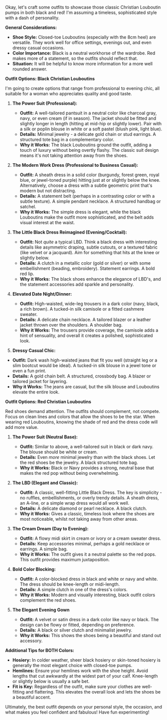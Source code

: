 Okay, let's craft some outfits to showcase those classic Christian Louboutin pumps in both black and red!  I'm assuming a timeless, sophisticated style with a dash of personality.

**General Considerations:**

*   **Shoe Style:**  Closed-toe Louboutins (especially with the 8cm heel) are versatile.  They work well for office settings, evenings out, and even dressy casual occasions.
*   **Color Importance:**  Black is a neutral workhorse of the wardrobe. Red makes more of a statement, so the outfits should reflect that.
*   **Situation:** It will be helpful to know more information for a more well rounded answer.

**Outfit Options:  Black Christian Louboutins**

I'm going to create options that range from professional to evening chic, all suitable for a woman who appreciates quality and good taste.

1.  **The Power Suit (Professional):**

    *   **Outfit:** A well-tailored pantsuit in a neutral color like charcoal gray, navy, or even cream (if in season).  The jacket should be fitted and slightly longer in length (hitting at mid-hip or slightly lower).   Pair with a silk or poplin blouse in white or a soft pastel (blush pink, light blue).
    *   **Details:** Minimal jewelry - a delicate gold chain or stud earrings. A structured tote bag in a complementary color.
    *   **Why it Works:** The black Louboutins ground the outfit, adding a touch of luxury without being overtly flashy. The classic suit design means it's not taking attention away from the shoes.

2.  **The Modern Work Dress (Professional to Business Casual):**

    *   **Outfit:** A sheath dress in a solid color (burgundy, forest green, royal blue, or jewel-toned purple) hitting just at or slightly below the knee. Alternatively, choose a dress with a subtle geometric print that's modern but not distracting.
    *   **Details:** A statement belt (perhaps in a contrasting color or with a subtle texture). A simple pendant necklace. A structured handbag or satchel.
    *   **Why it Works:** The simple dress is elegant, while the black Louboutins make the outfit more sophisticated, and the belt adds visual interest at the waist.
3.  **The Little Black Dress Reimagined (Evening/Cocktail):**

    *   **Outfit:** Not *quite* a typical LBD. Think a black dress with interesting details like asymmetric draping, subtle cutouts, or a textured fabric (like velvet or a jacquard). Aim for something that hits at the knee or slightly below.
    *   **Details:** A clutch in a metallic color (gold or silver) or with some embellishment (beading, embroidery). Statement earrings. A bold red lip.
    *   **Why it Works:**  The black shoes enhance the elegance of LBD's, and the statement accessories add sparkle and personality.

4.  **Elevated Date Night/Dinner:**

    *   **Outfit:** High-waisted, wide-leg trousers in a dark color (navy, black, a rich brown). A tucked-in silk camisole or a fitted cashmere sweater.
    *   **Details:** A delicate chain necklace. A tailored blazer or a leather jacket thrown over the shoulders. A shoulder bag.
    *   **Why it Works:** The trousers provide coverage, the camisole adds a hint of sensuality, and overall it creates a polished, sophisticated look.
5.   **Dressy Casual Chic:**
   *   **Outfit:** Dark wash high-waisted jeans that fit you well (straight leg or a slim bootcut would be ideal).  A tucked-in silk blouse in a jewel tone or even a fun print.
   *   **Details:**  A gold chain belt. A structured, crossbody bag. A blazer or tailored jacket for layering.
   *   **Why it Works:**  The jeans are casual, but the silk blouse and Louboutins elevate the entire look.

**Outfit Options:  Red Christian Louboutins**

Red shoes demand attention. The outfits should complement, not compete.  Focus on clean lines and colors that allow the shoes to be the star.
When wearing red Louboutins, knowing the shade of red and the dress code will add more value.

1.  **The Power Suit (Neutral Base):**

    *   **Outfit:** Similar to above, a well-tailored suit in black or dark navy. The blouse should be white or cream.
    *   **Details:** Even *more* minimal jewelry than with the black shoes. Let the red shoes be the jewelry. A black structured tote bag.
    *   **Why it Works:** Black or Navy provides a strong, neutral base that makes the red pop without being overwhelming.

2.  **The LBD (Elegant and Classic):**

    *   **Outfit:** A classic, well-fitting Little Black Dress.  The key is simplicity - no ruffles, embellishments, or overly trendy details.  A sheath dress, an A-line, or a simple wrap dress would all work well.
    *   **Details:** A delicate diamond or pearl necklace. A black clutch.
    *   **Why it Works:** Gives a classic, timeless look where the shoes are most noticeable, whilst not taking away from other areas.

3.  **The Cream Dream (Day to Evening):**

    *   **Outfit:** A flowy midi skirt in cream or ivory or a cream sweater dress.
    *   **Details:** Keep accessories minimal, perhaps a gold necklace or earrings. A simple bag.
    *   **Why it Works:** The outfit gives it a neutral palette so the red pops. This outfit provides maximum juxtaposition.

4.  **Bold Color Blocking:**

    *   **Outfit:** A color-blocked dress in black and white or navy and white. The dress should be knee-length or midi-length.
    *   **Details:** A simple clutch in one of the dress's colors.
    *   **Why it Works:** Modern and visually interesting, black outfit colors complement the red shoes.

5. **The Elegant Evening Gown**

    *   **Outfit:** A velvet or satin dress in a dark color like navy or black. The design can be flowy or fitted, depending on preference.
    *   **Details:** A black or silver clutch and minimalist jewelry.
    *   **Why it Works:** This shows the shoes being a beautiful and stand out accessory.

**Additional Tips for BOTH Colors:**

*   **Hosiery:**  In colder weather, sheer black hosiery or skin-toned hosiery is generally the most elegant choice with closed-toe pumps.
*   **Hemlines:** Ensure your hemlines work with the shoe height. Avoid lengths that cut awkwardly at the widest part of your calf. Knee-length or slightly below is usually a safe bet.
*   **Fit is Key:**   Regardless of the outfit, make sure your clothes are well-fitting and flattering. This elevates the overall look and lets the shoes be a beautiful accent.

Ultimately, the best outfit depends on your personal style, the occasion, and what makes you feel confident and fabulous! Have fun experimenting!